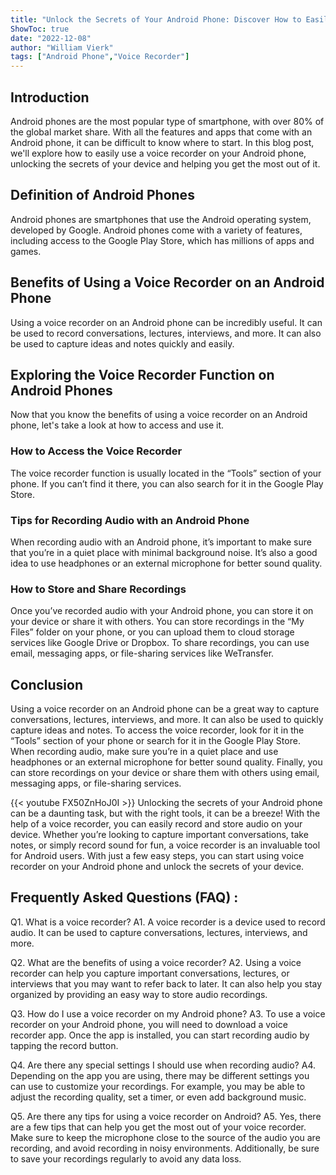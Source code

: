 ```yaml
---
title: "Unlock the Secrets of Your Android Phone: Discover How to Easily Use a Voice Recorder!"
ShowToc: true 
date: "2022-12-08"
author: "William Vierk" 
tags: ["Android Phone","Voice Recorder"]
---
```

## Introduction

Android phones are the most popular type of smartphone, with over 80% of the global market share. With all the features and apps that come with an Android phone, it can be difficult to know where to start. In this blog post, we'll explore how to easily use a voice recorder on your Android phone, unlocking the secrets of your device and helping you get the most out of it.

## Definition of Android Phones

Android phones are smartphones that use the Android operating system, developed by Google. Android phones come with a variety of features, including access to the Google Play Store, which has millions of apps and games.

## Benefits of Using a Voice Recorder on an Android Phone

Using a voice recorder on an Android phone can be incredibly useful. It can be used to record conversations, lectures, interviews, and more. It can also be used to capture ideas and notes quickly and easily.

## Exploring the Voice Recorder Function on Android Phones

Now that you know the benefits of using a voice recorder on an Android phone, let's take a look at how to access and use it.

### How to Access the Voice Recorder

The voice recorder function is usually located in the “Tools” section of your phone. If you can’t find it there, you can also search for it in the Google Play Store.

### Tips for Recording Audio with an Android Phone

When recording audio with an Android phone, it’s important to make sure that you’re in a quiet place with minimal background noise. It’s also a good idea to use headphones or an external microphone for better sound quality.

### How to Store and Share Recordings

Once you’ve recorded audio with your Android phone, you can store it on your device or share it with others. You can store recordings in the “My Files” folder on your phone, or you can upload them to cloud storage services like Google Drive or Dropbox. To share recordings, you can use email, messaging apps, or file-sharing services like WeTransfer.

## Conclusion

Using a voice recorder on an Android phone can be a great way to capture conversations, lectures, interviews, and more. It can also be used to quickly capture ideas and notes. To access the voice recorder, look for it in the “Tools” section of your phone or search for it in the Google Play Store. When recording audio, make sure you’re in a quiet place and use headphones or an external microphone for better sound quality. Finally, you can store recordings on your device or share them with others using email, messaging apps, or file-sharing services.

{{< youtube FX50ZnHoJ0I >}} 
Unlocking the secrets of your Android phone can be a daunting task, but with the right tools, it can be a breeze! With the help of a voice recorder, you can easily record and store audio on your device. Whether you’re looking to capture important conversations, take notes, or simply record sound for fun, a voice recorder is an invaluable tool for Android users. With just a few easy steps, you can start using voice recorder on your Android phone and unlock the secrets of your device.

## Frequently Asked Questions (FAQ) :
Q1. What is a voice recorder?
A1. A voice recorder is a device used to record audio. It can be used to capture conversations, lectures, interviews, and more.

Q2. What are the benefits of using a voice recorder?
A2. Using a voice recorder can help you capture important conversations, lectures, or interviews that you may want to refer back to later. It can also help you stay organized by providing an easy way to store audio recordings.

Q3. How do I use a voice recorder on my Android phone?
A3. To use a voice recorder on your Android phone, you will need to download a voice recorder app. Once the app is installed, you can start recording audio by tapping the record button.

Q4. Are there any special settings I should use when recording audio?
A4. Depending on the app you are using, there may be different settings you can use to customize your recordings. For example, you may be able to adjust the recording quality, set a timer, or even add background music.

Q5. Are there any tips for using a voice recorder on Android?
A5. Yes, there are a few tips that can help you get the most out of your voice recorder. Make sure to keep the microphone close to the source of the audio you are recording, and avoid recording in noisy environments. Additionally, be sure to save your recordings regularly to avoid any data loss.


